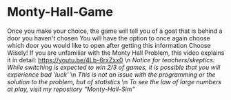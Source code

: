 # Monty-Hall-Game
Once you make your choice, the game will tell you of a goat that is behind a door you haven't chosen
You will have the option to once again choose which door you would like to open after getting this information
Choose Wisely!
If you are unfamiliar with the Monty Hall Problem, this video explains it in detail: https://youtu.be/4Lb-6rxZxx0
\n *Notice for teachers/skeptics: While switching is expected to win 2/3 of games, it is possible that you will experience bad 'luck'*
\n *This is not an issue with the programming or the solution to the problem, but of statistics*
\n *To see the law of large numbers at play, visit my repository "Monty-Hall-Sim"*
